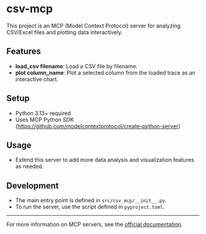 # csv-mcp

This project is an MCP (Model Context Protocol) server for analyzing CSV/Excel files and plotting data interactively.

## Features
- **load_csv filename**: Load a CSV file by filename.
- **plot column_name**: Plot a selected column from the loaded trace as an interactive chart.

## Setup
- Python 3.13+ required
- Uses MCP Python SDK (https://github.com/modelcontextprotocol/create-python-server)

## Usage
- Extend this server to add more data analysis and visualization features as needed.

## Development
- The main entry point is defined in `src/csv_mcp/__init__.py`.
- To run the server, use the script defined in `pyproject.toml`.

---

For more information on MCP servers, see the [official documentation](https://modelcontextprotocol.io/llms-full.txt).
